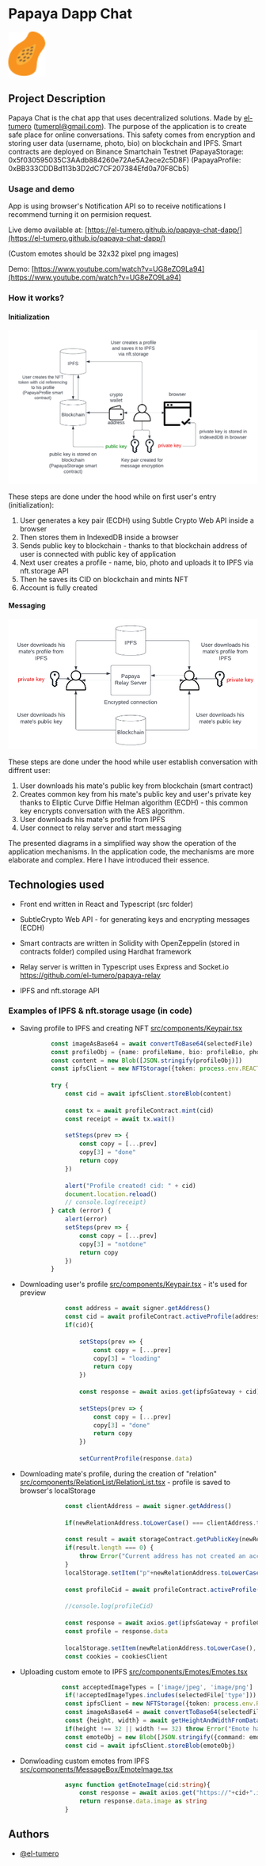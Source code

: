# Papaya Dapp Chat

<img src="./public/favicon.svg" width=75 />
<!-- ![logo](/public/favicon.svg) -->

## Project Description

Papaya Chat is the chat app that uses decentralized solutions. Made by [el-tumero](https://github.com/el-tumero) (tumerpl@gmail.com). The purpose of the application is to create safe place for online conversations. This safety comes from encryption and storing user data (username, photo, bio) on blockchain and IPFS. Smart contracts are deployed on Binance Smartchain Testnet
(PapayaStorage: 0x5f030595035C3AAdb884260e72Ae5A2ece2c5D8F)
(PapayaProfile: 0xBB333CDDBd113b3D2dC7CF207384Efd0a70F8Cb5)

### Usage and demo

App is using browser's Notification API so to receive notifications I recommend turning it on permision request.

Live demo available at: [https://el-tumero.github.io/papaya-chat-dapp/](https://el-tumero.github.io/papaya-chat-dapp/)

(Custom emotes should be 32x32 pixel png images)

Demo: [https://www.youtube.com/watch?v=UG8eZO9La94](https://www.youtube.com/watch?v=UG8eZO9La94)

### How it works?

#### Initialization

![init_diagram](/screenshots/init_diagram.png)

These steps are done under the hood while on first user's entry (initialization):

1. User generates a key pair (ECDH) using Subtle Crypto Web API inside a browser
2. Then stores them in IndexedDB inside a browser
3. Sends public key to blockchain - thanks to that blockchain address of user is connected with public key of application
4. Next user creates a profile - name, bio, photo and uploads it to IPFS via nft.storage API
5. Then he saves its CID on blockchain and mints NFT
6. Account is fully created

#### Messaging

![init_diagram](/screenshots/messaging_diagram.png)

These steps are done under the hood while user establish conversation with diffrent user:

1. User downloads his mate's public key from blockchain (smart contract)
2. Creates common key from his mate's public key and user's private key thanks to Eliptic Curve Diffie Helman algorithm (ECDH) - this common key encrypts conversation with the AES algorithm.
3. User downloads his mate's profile from IPFS
4. User connect to relay server and start messaging

The presented diagrams in a simplified way show the operation of the application mechanisms. In the application code, the mechanisms are more elaborate and complex. Here I have introduced their essence.

## Technologies used

- Front end written in React and Typescript (src folder)

- SubtleCrypto Web API - for generating keys and encrypting messages (ECDH)

- Smart contracts are written in Solidity with OpenZeppelin (stored in contracts folder) compiled using Hardhat framework

- Relay server is written in Typescript uses Express and Socket.io <https://github.com/el-tumero/papaya-relay>

- IPFS and nft.storage API

### Examples of IPFS & nft.storage usage (in code)

- Saving profile to IPFS and creating NFT [src/components/Keypair.tsx](/src/components/KeyPair.tsx#L125)

```ts
            const imageAsBase64 = await convertToBase64(selectedFile)
            const profileObj = {name: profileName, bio: profileBio, photo: imageAsBase64}
            const content = new Blob([JSON.stringify(profileObj)])
            const ipfsClient = new NFTStorage({token: process.env.REACT_APP_NFTSTORAGE_API_KEY})

            try {
                const cid = await ipfsClient.storeBlob(content)

                const tx = await profileContract.mint(cid)
                const receipt = await tx.wait()

                setSteps(prev => {
                    const copy = [...prev]
                    copy[3] = "done"
                    return copy
                })

                alert("Profile created! cid: " + cid)
                document.location.reload()
                // console.log(receipt) 
            } catch (error) {
                alert(error)
                setSteps(prev => {
                    const copy = [...prev]
                    copy[3] = "notdone"
                    return copy
                })
            }
```

- Downloading user's profile [src/components/Keypair.tsx](/src/components/KeyPair.tsx#L85) - it's used for preview

```ts
                const address = await signer.getAddress()
                const cid = await profileContract.activeProfile(address)
                if(cid){
                    
                    setSteps(prev => {
                        const copy = [...prev]
                        copy[3] = "loading"
                        return copy
                    })
                    
                    const response = await axios.get(ipfsGateway + cid)
                    
                    setSteps(prev => {
                        const copy = [...prev]
                        copy[3] = "done"
                        return copy
                    })

                    setCurrentProfile(response.data)
```

- Downloading mate's profile, during the creation of "relation" [src/components/RelationList/RelationList.tsx](/src/components/RelationList/RelationList.tsx#L112) - profile is saved to browser's localStorage

```ts
                const clientAddress = await signer.getAddress()

                if(newRelationAddress.toLowerCase() === clientAddress.toLowerCase()) throw Error("You can't create a relation with youself ;)") 

                const result = await storageContract.getPublicKey(newRelationAddress)
                if(result.length === 0) {
                    throw Error("Current address has not created an account on this service :(")
                }
                localStorage.setItem("p"+newRelationAddress.toLowerCase(), result)

                const profileCid = await profileContract.activeProfile(newRelationAddress)

                //console.log(profileCid)

                const response = await axios.get(ipfsGateway + profileCid)
                const profile = response.data

                localStorage.setItem(newRelationAddress.toLowerCase(), JSON.stringify(profile))
                const cookies = cookiesClient
```

- Uploading custom emote to IPFS [src/components/Emotes/Emotes.tsx](/src/components/Emotes/Emotes.tsx#L74)

```ts
               const acceptedImageTypes = ['image/jpeg', 'image/png']
                if(!acceptedImageTypes.includes(selectedFile['type'])) throw Error("Unsupported image type")
                const ipfsClient = new NFTStorage({token: process.env.REACT_APP_NFTSTORAGE_API_KEY})
                const imageAsBase64 = await convertToBase64(selectedFile) as string
                const {height, width} = await getHeightAndWidthFromDataUrl(imageAsBase64)
                if(height !== 32 || width !== 32) throw Error("Emote has unsupported dimensions!")
                const emoteObj = new Blob([JSON.stringify({command: emoteCommand, image: imageAsBase64})])
                const cid = await ipfsClient.storeBlob(emoteObj)
```

- Donwloading custom emotes from IPFS [src/components/MessageBox/EmoteImage.tsx](/src/components/MessageBox/EmoteImage.tsx#L4)

```ts
                async function getEmoteImage(cid:string){
                    const response = await axios.get("https://"+cid+".ipfs.nftstorage.link")
                    return response.data.image as string
                }
```

## Authors

- [@el-tumero](https://github.com/el-tumero)
